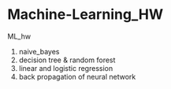 # Machine-Learning_HW
ML_hw 
1. naive_bayes
2. decision tree & random forest
3. linear and logistic regression
4. back propagation of neural network
